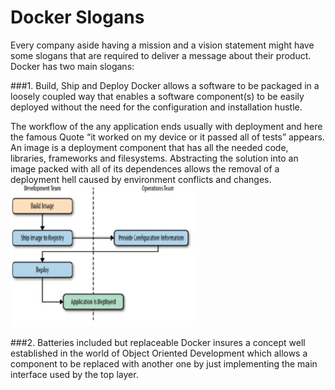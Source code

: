# Docker Slogans

Every company aside having a mission and a vision statement might have some slogans that are required to deliver a message about their product. Docker has two main slogans:

###1. Build, Ship and Deploy
Docker allows a software to be packaged in a loosely coupled way that enables a software component(s) to be easily deployed without the need for the configuration and installation hustle.

The workflow of the any application ends usually with deployment and here the famous Quote “it worked on my device or it passed all of tests” appears.
An image is a deployment component that has all the needed code, libraries, frameworks and filesystems.
Abstracting the solution into an image packed with all of its dependences allows the removal of a deployment hell caused by environment conflicts and changes. 	 
![](Untitled.jpg)

###2. Batteries included but replaceable 
Docker insures a concept well established in the world of Object Oriented Development which allows a component to be replaced with another one by just implementing the main interface used by the top layer.

